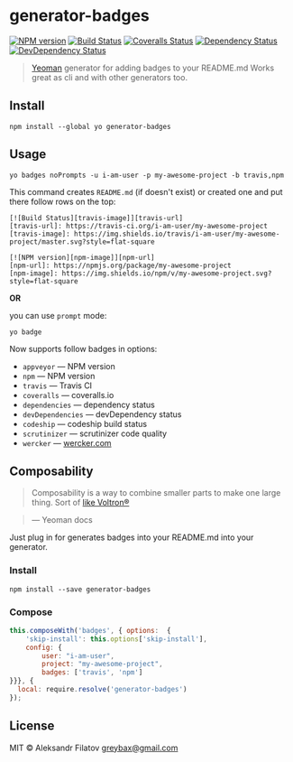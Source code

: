 # generator-badges

[![NPM version][npm-image]][npm-url]
[![Build Status][travis-image]][travis-url]
[![Coveralls Status][coveralls-image]][coveralls-url]
[![Dependency Status][depstat-image]][depstat-url]
[![DevDependency Status][depstat-dev-image]][depstat-dev-url]

> [Yeoman](http:\\yeoman.io) generator for adding badges to your README.md
> Works great as cli and with other generators too.

## Install

    npm install --global yo generator-badges

## Usage

    yo badges noPrompts -u i-am-user -p my-awesome-project -b travis,npm

This command creates ```README.md``` (if doesn't exist) or created one and put there follow rows on the top:

    [![Build Status][travis-image]][travis-url]
    [travis-url]: https://travis-ci.org/i-am-user/my-awesome-project
    [travis-image]: https://img.shields.io/travis/i-am-user/my-awesome-project/master.svg?style=flat-square

    [![NPM version][npm-image]][npm-url]
    [npm-url]: https://npmjs.org/package/my-awesome-project
    [npm-image]: https://img.shields.io/npm/v/my-awesome-project.svg?style=flat-square

**OR**

you can use ```prompt``` mode:

    yo badge

Now supports follow badges in options:

- ```appveyor``` — NPM version
- ```npm``` — NPM version
- ```travis``` — Travis CI
- ```coveralls``` — coveralls.io
- ```dependencies``` — dependency status
- ```devDependencies``` — devDependency status
- ```codeship``` — codeship build status
- ```scrutinizer``` — scrutinizer code quality
- ```wercker``` — [wercker.com](wercker.com)

## Composability

> Composability is a way to combine smaller parts to make one large thing. Sort of [like Voltron®](http://25.media.tumblr.com/tumblr_m1zllfCJV21r8gq9go11_250.gif)

> — Yeoman docs

Just plug in for generates badges into your README.md into your generator.

### Install

    npm install --save generator-badges
    
### Compose

```js
this.composeWith('badges', { options:  {
    'skip-install': this.options['skip-install'],
    config: {
        user: "i-am-user",
        project: "my-awesome-project",
        badges: ['travis', 'npm']
}}}, {
  local: require.resolve('generator-badges')
});
```

## License

MIT © Aleksandr Filatov <greybax@gmail.com>

[npm-url]: https://npmjs.org/package/generator-badges
[npm-image]: https://img.shields.io/npm/v/generator-badges.svg?style=flat-square

[travis-url]: https://travis-ci.org/greybax/generator-badges
[travis-image]: https://img.shields.io/travis/greybax/generator-badges/master.svg?style=flat-square

[coveralls-url]: https://coveralls.io/r/greybax/generator-badges
[coveralls-image]: https://img.shields.io/coveralls/greybax/generator-badges/master.svg?style=flat-square

[depstat-url]: https://david-dm.org/greybax/generator-badges
[depstat-image]: https://david-dm.org/greybax/generator-badges.svg?style=flat-square

[depstat-dev-url]: https://david-dm.org/greybax/generator-badges#info=devDependencies
[depstat-dev-image]: https://david-dm.org/greybax/generator-badges/dev-status.svg?style=flat-square